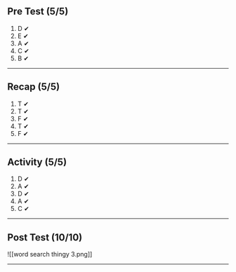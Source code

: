 ## Pre Test (5/5)
1) D  ✔
2) E  ✔
3) A  ✔
4) C  ✔
5) B  ✔
___
## Recap (5/5)
1) T  ✔
2) T  ✔
3) F  ✔
4) T  ✔
5) F  ✔
___
## Activity (5/5)
1) D  ✔
2) A  ✔
3) D  ✔
4) A  ✔
5) C  ✔
___
## Post Test (10/10)
![[word search thingy 3.png]]
___
